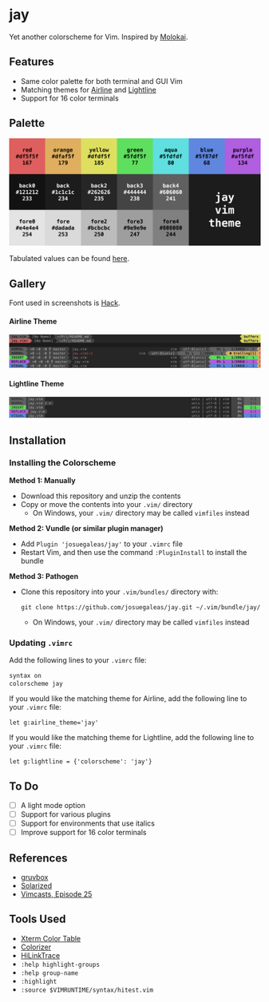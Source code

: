 # jay
Yet another colorscheme for Vim. Inspired by [Molokai](https://github.com/tomasr/molokai).

## Features
- Same color palette for both terminal and GUI Vim
- Matching themes for [Airline](https://github.com/vim-airline/vim-airline) and [Lightline](https://github.com/itchyny/lightline.vim)
- Support for 16 color terminals

## Palette
![Palette](./images/palette.png?raw=true)

Tabulated values can be found [here](./palette.md).

## Gallery
Font used in screenshots is [Hack](https://github.com/chrissimpkins/Hack).
#### Airline Theme
![Airline](./images/statusline_Airline.png?raw=true)

#### Lightline Theme
![Lightline](./images/statusline_Lightline.png?raw=true)

## Installation
### Installing the Colorscheme
**Method 1: Manually**
- Download this repository and unzip the contents
- Copy or move the contents into your `.vim/` directory
	- On Windows, your `.vim/` directory may be called `vimfiles` instead

**Method 2: Vundle (or similar plugin manager)**
- Add `Plugin 'josuegaleas/jay'` to your `.vimrc` file
- Restart Vim, and then use the command `:PluginInstall` to install the bundle

**Method 3: Pathogen**
- Clone this repository into your `.vim/bundles/` directory with:

	```
	git clone https://github.com/josuegaleas/jay.git ~/.vim/bundle/jay/
	```
	- On Windows, your `.vim/` directory may be called `vimfiles` instead

### Updating `.vimrc`
Add the following lines to your `.vimrc` file:
```
syntax on
colorscheme jay
```
If you would like the matching theme for Airline, add the following line to your `.vimrc` file:
```
let g:airline_theme='jay'
```
If you would like the matching theme for Lightline, add the following line to your `.vimrc` file:
```
let g:lightline = {'colorscheme': 'jay'}
```

## To Do
- [ ] A light mode option
- [ ] Support for various plugins
- [ ] Support for environments that use italics
- [ ] Improve support for 16 color terminals

## References
- [gruvbox](https://github.com/morhetz/gruvbox)
- [Solarized](https://github.com/altercation/vim-colors-solarized)
- [Vimcasts, Episode 25](http://vimcasts.org/episodes/creating-colorschemes-for-vim/)

## Tools Used
- [Xterm Color Table](https://github.com/guns/xterm-color-table.vim)
- [Colorizer](https://github.com/chrisbra/Colorizer)
- [HiLinkTrace](https://github.com/gerw/vim-HiLinkTrace)
- `:help highlight-groups`
- `:help group-name`
- `:highlight`
- `:source $VIMRUNTIME/syntax/hitest.vim`

